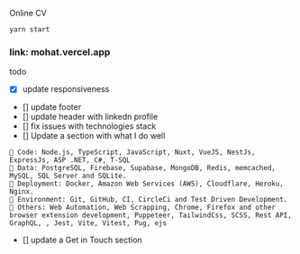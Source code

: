 Online CV


```
yarn start
```


### link: mohat.vercel.app


todo

- [x] update responsiveness
- [] update footer
- [] update header with linkedn profile
- [] fix issues with technologies stack
- [] Update a section with what I do well
```
🚀 Code: Node.js, TypeScript, JavaScript, Nuxt, VueJS, NestJs, ExpressJs, ASP .NET, C#, T-SQL
🚀 Data: PostgreSQL, Firebase, Supabase, MongoDB, Redis, memcached, MySQL, SQL Server and SQLite.
🚀 Deployment: Docker, Amazon Web Services (AWS), Cloudflare, Heroku, Nginx.
🚀 Environment: Git, GitHub, CI, CircleCi and Test Driven Development.
🚀 Others: Web Automation, Web Scrapping, Chrome, Firefox and other browser extension development, Puppeteer, TailwindCss, SCSS, Rest API, GraphQL, , Jest, Vite, Vitest, Pug, ejs
```
- [] update a Get in Touch section
